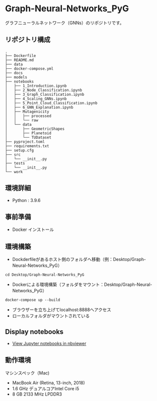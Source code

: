 # Graph-Neural-Networks_PyG

グラフニューラルネットワーク（GNNs）のリポジトリです。

## リポジトリ構成

```
.
├── Dockerfile
├── README.md
├── data
├── docker-compose.yml
├── docs
├── models
├── notebooks
│   ├── 1_Introduction.ipynb
│   ├── 2_Node_Classification.ipynb
│   ├── 3_Graph_Classification.ipynb
│   ├── 4_Scaling_GNNs.ipynb
│   ├── 5_Point_Cloud_Classification.ipynb
│   ├── 6_GNN_Explanation.ipynb
│   ├── Mutagenicity
│   │   ├── processed
│   │   └── raw
│   └── data
│       ├── GeometricShapes
│       ├── Planetoid
│       └── TUDataset
├── pyproject.toml
├── requirements.txt
├── setup.cfg
├── src
│   └── __init__.py
├── tests
│   └── __init__.py
└── work
```

## 環境詳細

- Python : 3.9.6

## 事前準備

- Docker インストール

## 環境構築

- Dockderfileがあるホスト側のフォルダへ移動（例：Desktop/Graph-Neural-Networks_PyG）

```
cd Desktop/Graph-Neural-Networks_PyG
```

- Dockerによる環境構築（フォルダをマウント：Desktop/Graph-Neural-Networks_PyG）

```
docker-compose up --build
```

- ブラウザーを立ち上げてlocalhost:8888へアクセス
- ローカルフォルダがマウントされている

## Display notebooks

- [View Jupyter notebooks in nbviewer](https://nbviewer.jupyter.org/github/ykato27/Graph-Neural-Networks_PyG/tree/main/notebooks/)

## 動作環境

マシンスペック（Mac)

- MacBook Air (Retina, 13-inch, 2018)
- 1.6 GHz デュアルコアIntel Core i5
- 8 GB 2133 MHz LPDDR3
